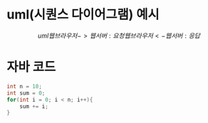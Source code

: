 # uml(시퀀스 다이어그램) 예시
$$uml
웹브라우저 -> 웹서버 : 요청
웹브라우저 <- 웹서버 : 응답
$$

# 자바 코드
```java
int n = 10;
int sum = 0;
for(int i = 0; i < n; i++){
    sum += i;
}
```